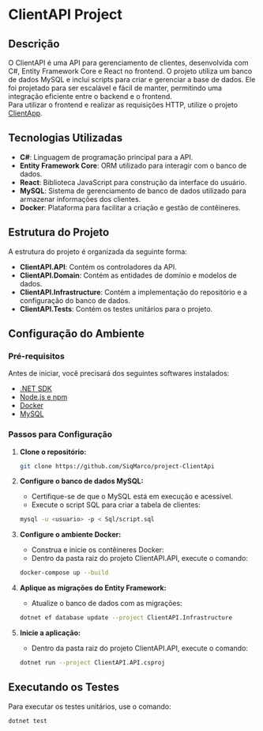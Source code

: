 # ClientAPI Project

## Descrição

O ClientAPI é uma API para gerenciamento de clientes, desenvolvida com C#, Entity Framework Core e React no frontend. O projeto utiliza um banco de dados MySQL e inclui scripts para criar e gerenciar a base de dados. Ele foi projetado para ser escalável e fácil de manter, permitindo uma integração eficiente entre o backend e o frontend. \
Para utilizar o frontend e realizar as requisições HTTP, utilize o projeto [ClientApp](https://github.com/SiqMarco/project-ClientApp).

## Tecnologias Utilizadas

- **C#**: Linguagem de programação principal para a API.
- **Entity Framework Core**: ORM utilizado para interagir com o banco de dados.
- **React**: Biblioteca JavaScript para construção da interface do usuário.
- **MySQL**: Sistema de gerenciamento de banco de dados utilizado para armazenar informações dos clientes.
- **Docker**: Plataforma para facilitar a criação e gestão de contêineres.

## Estrutura do Projeto

A estrutura do projeto é organizada da seguinte forma:

- **ClientAPI.API**: Contém os controladores da API.
- **ClientAPI.Domain**: Contém as entidades de domínio e modelos de dados.
- **ClientAPI.Infrastructure**: Contém a implementação do repositório e a configuração do banco de dados.
- **ClientAPI.Tests**: Contém os testes unitários para o projeto.

## Configuração do Ambiente

### Pré-requisitos

Antes de iniciar, você precisará dos seguintes softwares instalados:

- [.NET SDK](https://dotnet.microsoft.com/download)
- [Node.js e npm](https://nodejs.org/)
- [Docker](https://www.docker.com/get-started)
- [MySQL](https://www.mysql.com/)

### Passos para Configuração

1. **Clone o repositório:**

    ```sh
    git clone https://github.com/SiqMarco/project-ClientApi
    ```

2. **Configure o banco de dados MySQL:**
    - Certifique-se de que o MySQL está em execução e acessível.
    - Execute o script SQL para criar a tabela de clientes:

    ```sh
    mysql -u <usuario> -p < Sql/script.sql
    ```

3. **Configure o ambiente Docker:**
    - Construa e inicie os contêineres Docker:
    - Dentro da pasta raiz do projeto ClientAPI.API, execute o comando:
    ```sh
    docker-compose up --build
    ```

4. **Aplique as migrações do Entity Framework:**
    - Atualize o banco de dados com as migrações:

    ```sh
    dotnet ef database update --project ClientAPI.Infrastructure
    ```

5. **Inicie a aplicação:**
   - Dentro da pasta raiz do projeto ClientAPI.API, execute o comando:

    ```sh
    dotnet run --project ClientAPI.API.csproj
    ```

## Executando os Testes

Para executar os testes unitários, use o comando:

```sh
dotnet test
